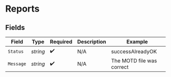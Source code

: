 # Reports


## Fields

| Field                     | Type                      | Required                  | Description               | Example                   |
| ------------------------- | ------------------------- | ------------------------- | ------------------------- | ------------------------- |
| `Status`                  | *string*                  | :heavy_check_mark:        | N/A                       | successAlreadyOK          |
| `Message`                 | *string*                  | :heavy_check_mark:        | N/A                       | The MOTD file was correct |